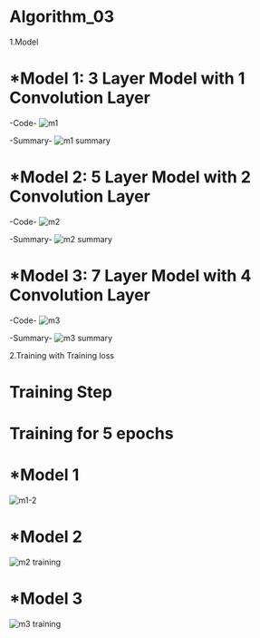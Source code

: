 # Algorithm_03

1.Model

# *Model 1: 3 Layer Model with 1 Convolution Layer

-Code-
![m1](https://user-images.githubusercontent.com/39721753/83510850-ab457a00-a508-11ea-9dd0-7e188d71a151.PNG)

-Summary-
![m1 summary](https://user-images.githubusercontent.com/39721753/83510963-d7f99180-a508-11ea-8596-41cefafc670a.PNG)

# *Model 2: 5 Layer Model with 2 Convolution Layer

-Code-
![m2](https://user-images.githubusercontent.com/39721753/83511227-4ccccb80-a509-11ea-8985-54e8fc4fd1a8.PNG)

-Summary-
![m2 summary](https://user-images.githubusercontent.com/39721753/83511259-56563380-a509-11ea-9d11-55492ff29c4b.PNG)

# *Model 3: 7 Layer Model with 4 Convolution Layer

-Code-
![m3](https://user-images.githubusercontent.com/39721753/83511412-90bfd080-a509-11ea-8535-c66d0889c868.PNG)

-Summary-
![m3 summary](https://user-images.githubusercontent.com/39721753/83511434-99b0a200-a509-11ea-870e-b9eee3ece518.PNG)

2.Training with Training loss

# Training Step

# Training for 5 epochs

# *Model 1
![m1-2](https://user-images.githubusercontent.com/39721753/83511671-f744ee80-a509-11ea-9d4a-33e1ffdfbcb4.PNG)

# *Model 2
![m2 training](https://user-images.githubusercontent.com/39721753/83511696-01ff8380-a50a-11ea-9bdc-c66e3bda205f.PNG)

# *Model 3
![m3 training](https://user-images.githubusercontent.com/39721753/83511713-0b88eb80-a50a-11ea-9ca6-a3c934f991a1.PNG)
